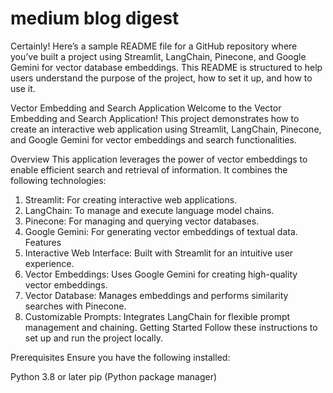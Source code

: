 # medium blog digest

Certainly! Here’s a sample README file for a GitHub repository where you’ve built a project using Streamlit, LangChain, Pinecone, and Google Gemini for vector database embeddings. This README is structured to help users understand the purpose of the project, how to set it up, and how to use it.

Vector Embedding and Search Application
Welcome to the Vector Embedding and Search Application! This project demonstrates how to create an interactive web application using Streamlit, LangChain, Pinecone, and Google Gemini for vector embeddings and search functionalities.

Overview
This application leverages the power of vector embeddings to enable efficient search and retrieval of information. It combines the following technologies:

1) Streamlit: For creating interactive web applications.
2) LangChain: To manage and execute language model chains.
3) Pinecone: For managing and querying vector databases.
4) Google Gemini: For generating vector embeddings of textual data.
Features
1) Interactive Web Interface: Built with Streamlit for an intuitive user experience.
2) Vector Embeddings: Uses Google Gemini for creating high-quality vector embeddings.
3) Vector Database: Manages embeddings and performs similarity searches with Pinecone.
4) Customizable Prompts: Integrates LangChain for flexible prompt management and chaining.
Getting Started
Follow these instructions to set up and run the project locally.

Prerequisites
Ensure you have the following installed:

Python 3.8 or later
pip (Python package manager)
